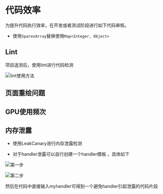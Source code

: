# 代码效率


为提升代码执行效率，在开发或者测试阶段进行如下代码审核。

* 使用```SparesArray```替换使用```Map<Integer, Object>```





## Lint

项目送测后，使用lint进行代码检测

![lint使用方法](https://git.gitbook.com/raw/timeface/android-guideline/master/lint.png?token=dGltZWZhY2UtYXBwOjBmOWQ4NDBiLTJhOGQtNDJhZC1hMzJmLWQxNjEzODc2NzQ2Zg%3D%3D)


## 页面重绘问题




## GPU使用频次




## 内存泄露

* 使用LeakCanary进行内存泄露检测

* 对于handler泄露可以自行创建一个handler模板
，具体如下

![第一步](https://git.gitbook.com/raw/timeface/android-guideline/master/template1.png?token=dGltZWZhY2UtYXBwOjBmOWQ4NDBiLTJhOGQtNDJhZC1hMzJmLWQxNjEzODc2NzQ2Zg%3D%3D)

![第二步](https://git.gitbook.com/raw/timeface/android-guideline/master/template2.png?token=dGltZWZhY2UtYXBwOjBmOWQ4NDBiLTJhOGQtNDJhZC1hMzJmLWQxNjEzODc2NzQ2Zg%3D%3D)

然后在代码中直接输入myhandler可得到一个避免handler引起泄露的代码片段


